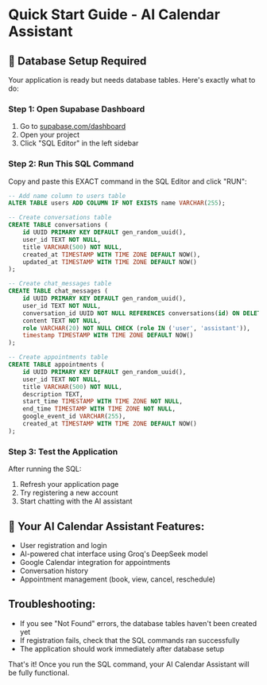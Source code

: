 # Quick Start Guide - AI Calendar Assistant

## 🚨 Database Setup Required

Your application is ready but needs database tables. Here's exactly what to do:

### Step 1: Open Supabase Dashboard
1. Go to [supabase.com/dashboard](https://supabase.com/dashboard)
2. Open your project
3. Click "SQL Editor" in the left sidebar

### Step 2: Run This SQL Command
Copy and paste this EXACT command in the SQL Editor and click "RUN":

```sql
-- Add name column to users table
ALTER TABLE users ADD COLUMN IF NOT EXISTS name VARCHAR(255);

-- Create conversations table
CREATE TABLE conversations (
    id UUID PRIMARY KEY DEFAULT gen_random_uuid(),
    user_id TEXT NOT NULL,
    title VARCHAR(500) NOT NULL,
    created_at TIMESTAMP WITH TIME ZONE DEFAULT NOW(),
    updated_at TIMESTAMP WITH TIME ZONE DEFAULT NOW()
);

-- Create chat_messages table
CREATE TABLE chat_messages (
    id UUID PRIMARY KEY DEFAULT gen_random_uuid(),
    user_id TEXT NOT NULL,
    conversation_id UUID NOT NULL REFERENCES conversations(id) ON DELETE CASCADE,
    content TEXT NOT NULL,
    role VARCHAR(20) NOT NULL CHECK (role IN ('user', 'assistant')),
    timestamp TIMESTAMP WITH TIME ZONE DEFAULT NOW()
);

-- Create appointments table
CREATE TABLE appointments (
    id UUID PRIMARY KEY DEFAULT gen_random_uuid(),
    user_id TEXT NOT NULL,
    title VARCHAR(500) NOT NULL,
    description TEXT,
    start_time TIMESTAMP WITH TIME ZONE NOT NULL,
    end_time TIMESTAMP WITH TIME ZONE NOT NULL,
    google_event_id VARCHAR(255),
    created_at TIMESTAMP WITH TIME ZONE DEFAULT NOW()
);
```

### Step 3: Test the Application
After running the SQL:
1. Refresh your application page
2. Try registering a new account
3. Start chatting with the AI assistant

## 🎉 Your AI Calendar Assistant Features:
- User registration and login
- AI-powered chat interface using Groq's DeepSeek model
- Google Calendar integration for appointments
- Conversation history
- Appointment management (book, view, cancel, reschedule)

## Troubleshooting:
- If you see "Not Found" errors, the database tables haven't been created yet
- If registration fails, check that the SQL commands ran successfully
- The application should work immediately after database setup

That's it! Once you run the SQL command, your AI Calendar Assistant will be fully functional.
